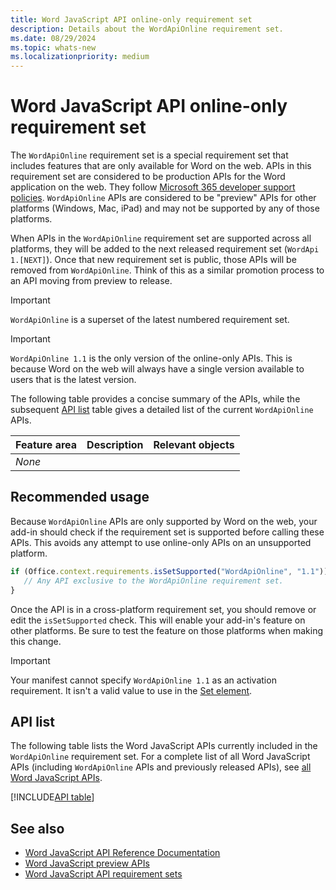 ```yaml
---
title: Word JavaScript API online-only requirement set
description: Details about the WordApiOnline requirement set.
ms.date: 08/29/2024
ms.topic: whats-new
ms.localizationpriority: medium
---
```


# Word JavaScript API online-only requirement set

The `WordApiOnline` requirement set is a special requirement set that includes features that are only available for Word on the web. APIs in this requirement set are considered to be production APIs for the Word application on the web. They follow [Microsoft 365 developer support policies](/office/dev/add-ins/publish/maintain-breaking-changes). `WordApiOnline` APIs are considered to be "preview" APIs for other platforms (Windows, Mac, iPad) and may not be supported by any of those platforms.

When APIs in the `WordApiOnline` requirement set are supported across all platforms, they will be added to the next released requirement set (`WordApi 1.[NEXT]`). Once that new requirement set is public, those APIs will be removed from `WordApiOnline`. Think of this as a similar promotion process to an API moving from preview to release.

> [!IMPORTANT]
> `WordApiOnline` is a superset of the latest numbered requirement set.

> [!IMPORTANT]
> `WordApiOnline 1.1` is the only version of the online-only APIs. This is because Word on the web will always have a single version available to users that is the latest version.

The following table provides a concise summary of the APIs, while the subsequent [API list](#api-list) table gives a detailed list of the current `WordApiOnline` APIs.

| Feature area | Description | Relevant objects |
|:--- |:--- |:--- |
| *None* |||

## Recommended usage

Because `WordApiOnline` APIs are only supported by Word on the web, your add-in should check if the requirement set is supported before calling these APIs. This avoids any attempt to use online-only APIs on an unsupported platform.

```js
if (Office.context.requirements.isSetSupported("WordApiOnline", "1.1")) {
   // Any API exclusive to the WordApiOnline requirement set.
}
```

Once the API is in a cross-platform requirement set, you should remove or edit the `isSetSupported` check. This will enable your add-in's feature on other platforms. Be sure to test the feature on those platforms when making this change.

> [!IMPORTANT]
> Your manifest cannot specify `WordApiOnline 1.1` as an activation requirement. It isn't a valid value to use in the [Set element](/javascript/api/manifest/set).

## API list

The following table lists the Word JavaScript APIs currently included in the `WordApiOnline` requirement set. For a complete list of all Word JavaScript APIs (including `WordApiOnline` APIs and previously released APIs), see [all Word JavaScript APIs](/javascript/api/word?view=word-js-online&preserve-view=true).

[!INCLUDE[API table](../../includes/word-online.md)]

## See also

- [Word JavaScript API Reference Documentation](/javascript/api/word?view=word-js-online&preserve-view=true)
- [Word JavaScript preview APIs](word-preview-apis.md)
- [Word JavaScript API requirement sets](word-api-requirement-sets.md)
